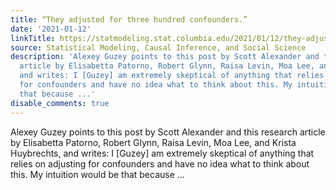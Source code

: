 ```yaml
---
title: “They adjusted for three hundred confounders.”
date: '2021-01-12'
linkTitle: https://statmodeling.stat.columbia.edu/2021/01/12/they-adjusted-for-three-hundred-confounders/
source: Statistical Modeling, Causal Inference, and Social Science
description: 'Alexey Guzey points to this post by Scott Alexander and this research
  article by Elisabetta Patorno, Robert Glynn, Raisa Levin, Moa Lee, and Krista Huybrechts,
  and writes: I [Guzey] am extremely skeptical of anything that relies on adjusting
  for confounders and have no idea what to think about this. My intuition would be
  that because ...'
disable_comments: true
---
```

Alexey Guzey points to this post by Scott Alexander and this research article by Elisabetta Patorno, Robert Glynn, Raisa Levin, Moa Lee, and Krista Huybrechts, and writes: I [Guzey] am extremely skeptical of anything that relies on adjusting for confounders and have no idea what to think about this. My intuition would be that because ...